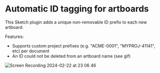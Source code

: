 # Automatic ID tagging for artboards

This Sketch plugin adds a unique non-removable ID prefix to each new artboard.

Features:

- Supports custom project prefixes (e.g. "ACME-0001", "MYPROJ-41141", etc) per document
- An ID could not be deleted from an artboard name (see gif)

![Screen Recording 2024-02-22 at 23 06 46](https://github.com/rodionovd/auto-id-for-artboards-sketch-plugin/assets/5719520/f0470776-e4f5-4ea1-ae71-57ae046ed7d6)
